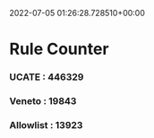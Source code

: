 2022-07-05 01:26:28.728510+00:00
# Rule Counter 
 ### UCATE : 446329

 ### Veneto : 19843

 ### Allowlist : 13923